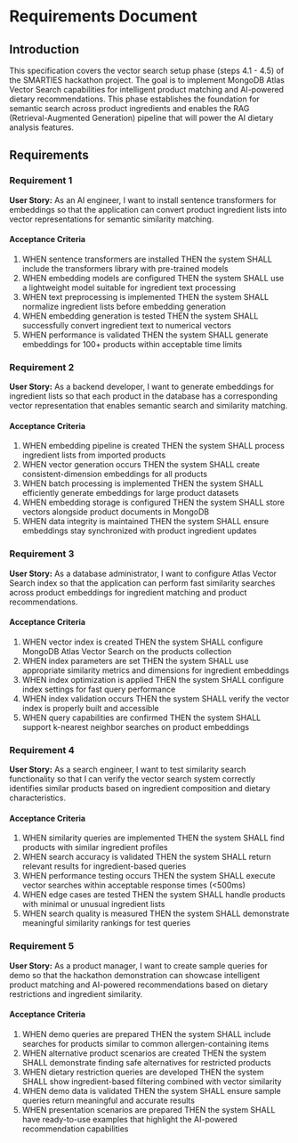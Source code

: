 # Requirements Document

## Introduction

This specification covers the vector search setup phase (steps 4.1 - 4.5) of the SMARTIES hackathon project. The goal is to implement MongoDB Atlas Vector Search capabilities for intelligent product matching and AI-powered dietary recommendations. This phase establishes the foundation for semantic search across product ingredients and enables the RAG (Retrieval-Augmented Generation) pipeline that will power the AI dietary analysis features.

## Requirements

### Requirement 1

**User Story:** As an AI engineer, I want to install sentence transformers for embeddings so that the application can convert product ingredient lists into vector representations for semantic similarity matching.

#### Acceptance Criteria

1. WHEN sentence transformers are installed THEN the system SHALL include the transformers library with pre-trained models
2. WHEN embedding models are configured THEN the system SHALL use a lightweight model suitable for ingredient text processing
3. WHEN text preprocessing is implemented THEN the system SHALL normalize ingredient lists before embedding generation
4. WHEN embedding generation is tested THEN the system SHALL successfully convert ingredient text to numerical vectors
5. WHEN performance is validated THEN the system SHALL generate embeddings for 100+ products within acceptable time limits

### Requirement 2

**User Story:** As a backend developer, I want to generate embeddings for ingredient lists so that each product in the database has a corresponding vector representation that enables semantic search and similarity matching.

#### Acceptance Criteria

1. WHEN embedding pipeline is created THEN the system SHALL process ingredient lists from imported products
2. WHEN vector generation occurs THEN the system SHALL create consistent-dimension embeddings for all products
3. WHEN batch processing is implemented THEN the system SHALL efficiently generate embeddings for large product datasets
4. WHEN embedding storage is configured THEN the system SHALL store vectors alongside product documents in MongoDB
5. WHEN data integrity is maintained THEN the system SHALL ensure embeddings stay synchronized with product ingredient updates

### Requirement 3

**User Story:** As a database administrator, I want to configure Atlas Vector Search index so that the application can perform fast similarity searches across product embeddings for ingredient matching and product recommendations.

#### Acceptance Criteria

1. WHEN vector index is created THEN the system SHALL configure MongoDB Atlas Vector Search on the products collection
2. WHEN index parameters are set THEN the system SHALL use appropriate similarity metrics and dimensions for ingredient embeddings
3. WHEN index optimization is applied THEN the system SHALL configure index settings for fast query performance
4. WHEN index validation occurs THEN the system SHALL verify the vector index is properly built and accessible
5. WHEN query capabilities are confirmed THEN the system SHALL support k-nearest neighbor searches on product embeddings

### Requirement 4

**User Story:** As a search engineer, I want to test similarity search functionality so that I can verify the vector search system correctly identifies similar products based on ingredient composition and dietary characteristics.

#### Acceptance Criteria

1. WHEN similarity queries are implemented THEN the system SHALL find products with similar ingredient profiles
2. WHEN search accuracy is validated THEN the system SHALL return relevant results for ingredient-based queries
3. WHEN performance testing occurs THEN the system SHALL execute vector searches within acceptable response times (<500ms)
4. WHEN edge cases are tested THEN the system SHALL handle products with minimal or unusual ingredient lists
5. WHEN search quality is measured THEN the system SHALL demonstrate meaningful similarity rankings for test queries

### Requirement 5

**User Story:** As a product manager, I want to create sample queries for demo so that the hackathon demonstration can showcase intelligent product matching and AI-powered recommendations based on dietary restrictions and ingredient similarity.

#### Acceptance Criteria

1. WHEN demo queries are prepared THEN the system SHALL include searches for products similar to common allergen-containing items
2. WHEN alternative product scenarios are created THEN the system SHALL demonstrate finding safe alternatives for restricted products
3. WHEN dietary restriction queries are developed THEN the system SHALL show ingredient-based filtering combined with vector similarity
4. WHEN demo data is validated THEN the system SHALL ensure sample queries return meaningful and accurate results
5. WHEN presentation scenarios are prepared THEN the system SHALL have ready-to-use examples that highlight the AI-powered recommendation capabilities
